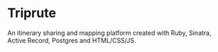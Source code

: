 # Triprute


An itinerary sharing and mapping platform created with Ruby, Sinatra, Active Record, Postgres and HTML/CSS/JS. 
